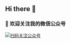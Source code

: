 ## Hi there 👋
### 📱 欢迎关注我的微信公众号

[![扫码关注公众号](https://img.shields.io/badge/宸良手纪-点击扫码关注-07C160?style=for-the-badge&logo=wechat&logoColor=white)](https://sapchen.github.io/sapchen/qr.html)

<!--
**sapchen/sapchen** is a ✨ _special_ ✨ repository because its `README.md` (this file) appears on your GitHub profile.

Here are some ideas to get you started:

- 🔭 I’m currently working on ...
- 🌱 I’m currently learning ...
- 👯 I’m looking to collaborate on ...
- 🤔 I’m looking for help with ...
- 💬 Ask me about ...
- 📫 How to reach me: ...
- 😄 Pronouns: ...
- ⚡ Fun fact: ...
-->
